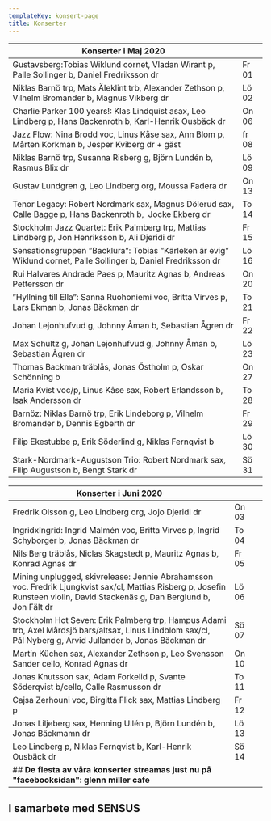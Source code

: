 ```yaml
---
templateKey: konsert-page
title: Konserter
---
```

| Konserter i Maj 2020                                                                                                   |       |
| ---------------------------------------------------------------------------------------------------------------------- | ----- |
| Gustavsberg:Tobias Wiklund cornet, Vladan Wirant p, Palle Sollinger b, Daniel Fredriksson dr                           | Fr 01 |
| Niklas Barnö trp, Mats Äleklint trb, Alexander Zethson p, Vilhelm Bromander b, Magnus Vikberg dr                       | Lö 02 |
| Charlie Parker 100 years!: Klas Lindquist asax, Leo Lindberg p, Hans Backenroth b, Karl-Henrik Ousbäck dr              | On 06 |
| Jazz Flow: Nina Brodd voc, Linus Kåse sax, Ann Blom p, Mårten Korkman b, Jesper Kviberg dr + gäst                      | fr 08 |
| Niklas Barnö trp, Susanna Risberg g, Björn Lundén b, Rasmus Blix dr                                                    | Lö 09 |
| Gustav Lundgren g, Leo Lindberg org, Moussa Fadera dr                                                                  | On 13 |
| Tenor Legacy: Robert Nordmark sax, Magnus Dölerud sax, Calle Bagge p,  Hans Backenroth b,  Jocke Ekberg dr             | To 14 |
| Stockholm Jazz Quartet: Erik Palmberg trp, Mattias Lindberg p, Jon Henriksson b, Ali Djeridi dr                        | Fr 15 |
| Sensationsgruppen ”Backlura”: Tobias ”Kärleken är evig” 			 Wiklund cornet, Palle Sollinger b, Daniel Fredriksson dr   | Lö 16 |
| Rui Halvares Andrade Paes p, Mauritz Agnas b, Andreas Pettersson dr                                                    | On 20 |
| ”Hyllning till Ella”: Sanna Ruohoniemi voc, Britta Virves p, Lars Ekman b, Jonas Bäckman dr                            | To 21 |
| Johan Lejonhufvud g, Johnny Åman b, Sebastian Ågren dr                                                                 | Fr 22 |
| Max Schultz g, Johan Lejonhufvud g, Johnny Åman b, Sebastian Ågren dr                                                  | Lö 23 |
| Thomas Backman träblås, Jonas Östholm p, Oskar Schönning b                                                             | On 27 |
| Maria Kvist voc/p, Linus Kåse sax, Robert Erlandsson b, Isak Andersson dr                                              | To 28 |
| Barnöz: Niklas Barnö trp, Erik Lindeborg p, Vilhelm Bromander b, Dennis Egberth dr                                     | Fr 29 |
| Filip Ekestubbe p, Erik Söderlind g, Niklas Fernqvist b                                                                | Lö 30 |
| Stark-Nordmark-Augustson Trio: Robert Nordmark sax, Filip Augustson b, Bengt Stark dr                                  | Sö 31 |

| Konserter i Juni 2020                                                                                                                                                      |       |     |
| -------------------------------------------------------------------------------------------------------------------------------------------------------------------------- | ----- | --- |
| Fredrik Olsson g, Leo Lindberg org, Jojo Djeridi dr                                                                                                                        | On 03 |     |
| IngridxIngrid: Ingrid Malmén  voc, Britta Virves p, Ingrid Schyborger b, Jonas Bäckman dr                                                                                  | To 04 |     |
| Nils Berg träblås, Niclas Skagstedt p, Mauritz Agnas b, Konrad Agnas dr                                                                                                    | Fr 05 |     |
| Mining unplugged, skivrelease: Jennie Abrahamsson voc. Fredrik Ljungkvist sax/cl, Mattias Risberg p, Josefin Runsteen violin, David Stackenäs g, Dan Berglund b, Jon Fält dr | Lö 06 |     |
| Stockholm Hot Seven: Erik Palmberg trp,  Hampus Adami trb, Axel Mårdsjö bars/altsax, Linus Lindblom sax/cl,  		 Pål Nyberg g,  Arvid Jullander b, Jonas Bäckman dr         | Sö 07 |     |
| Martin Küchen sax, Alexander Zethson p, Leo Svensson Sander cello, Konrad Agnas dr                                                                                         | On 10 |     |
| Jonas Knutsson sax, Adam Forkelid p, Svante Söderqvist b/cello, Calle Rasmusson dr                                                                                               | To 11 |     |
| Cajsa Zerhouni voc, Birgitta Flick sax, Mattias Lindberg p                                                                                                                 | Fr 12 |     |
| Jonas Liljeberg sax, Henning Ullén p, Björn Lundén b, Jonas Bäckmamn dr                                                                                                    | Lö 13 |     |
| Leo Lindberg p, Niklas Fernqvist b, Karl-Henrik Ousbäck dr                                                                                                                 | Sö 14 |     |
| ## **De flesta av våra konserter streamas just nu på "facebooksidan": glenn miller cafe**                                                                                  |       |     |

## **I samarbete med SENSUS**
